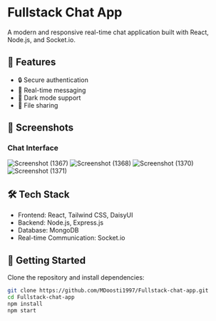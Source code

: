 # Fullstack Chat App  

A modern and responsive real-time chat application built with React, Node.js, and Socket.io.  

## 🚀 Features  
- 🔒 Secure authentication  
- 💬 Real-time messaging  
- 🎨 Dark mode support  
- 📁 File sharing  

## 📸 Screenshots  
### Chat Interface  
![Screenshot (1367)](https://github.com/user-attachments/assets/ce98b13d-b24c-479f-bdb1-a19ea854d9ec)
![Screenshot (1368)](https://github.com/user-attachments/assets/61ef90b5-77e4-4c3d-9f3b-0005d7a5f6c7)
![Screenshot (1370)](https://github.com/user-attachments/assets/7a6e27d3-8eae-48ef-a83a-0cab06488a34)
![Screenshot (1371)](https://github.com/user-attachments/assets/c47d6cb7-d074-4740-a072-65365940d149)







## 🛠 Tech Stack  
- Frontend: React, Tailwind CSS, DaisyUI  
- Backend: Node.js, Express.js  
- Database: MongoDB  
- Real-time Communication: Socket.io  

## 🚀 Getting Started  
Clone the repository and install dependencies:  
```sh
git clone https://github.com/MDoosti1997/Fullstack-chat-app.git  
cd Fullstack-chat-app  
npm install  
npm start  

